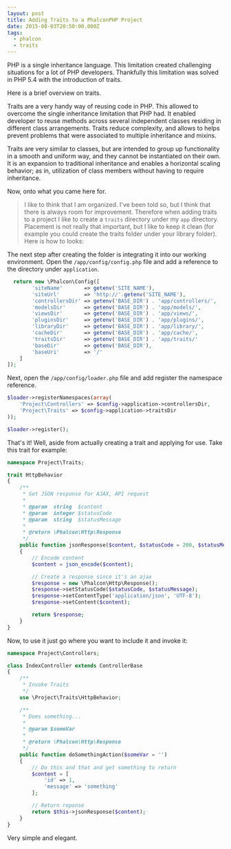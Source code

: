 ```yaml
---
layout: post
title: Adding Traits to a PhalconPHP Project
date: 2015-08-03T20:50:00.000Z
tags:
  - phalcon
  - traits
---
```

PHP is a single inheritance language. This limitation created challenging situations for a lot of PHP developers. Thankfully this limitation was solved in PHP 5.4 with the introduction of traits.

Here is a brief overview on traits.

Traits are a very handy way of reusing code in PHP. This allowed to overcome the single inheritance limitation that PHP had. It enabled developer to reuse methods across several independent classes residing in different class arrangements. Traits reduce complexity, and allows to helps prevent problems that were associated to multiple inheritance and mixins.

Traits are very similar to classes, but are intended to group up functionality in a smooth and uniform way, and they cannot be instantiated on their own. It is an expansion to traditional inheritance and enables a horizontal scaling behavior; as in, utilization of class members without having to require inheritance.

Now, onto what you came here for.

> I like to think that I am organized. I've been told so, but I think that there is always room for improvement. Therefore when adding traits to a project I like to create a `traits` directory under my `app` directory. Placement is not really that important, but I like to keep it clean (for example you could create the traits folder under your library folder). Here is how to looks:

The next step after creating the folder is integrating it into our working environment. Open the `/app/config/config.php` file and add a reference to the directory under `application`.

```php
  return new \Phalcon\Config([
        'siteName'       => getenv('SITE_NAME'),
        'siteUrl'        => 'http://'.getenv('SITE_NAME'),
        'controllersDir' => getenv('BASE_DIR') . 'app/controllers/',
        'modelsDir'      => getenv('BASE_DIR') . 'app/models/',
        'viewsDir'       => getenv('BASE_DIR') . 'app/views/',
        'pluginsDir'     => getenv('BASE_DIR') . 'app/plugins/',
        'libraryDir'     => getenv('BASE_DIR') . 'app/library/',
        'cacheDir'       => getenv('BASE_DIR') . 'app/cache/',
        'traitsDir'      => getenv('BASE_DIR') . 'app/traits/'
        'baseDir'        => getenv('BASE_DIR'),
        'baseUri'        => '/'
    ]
]);
```

Next, open the `/app/config/loader.php` file and add register the namespace reference.

```php
$loader->registerNamespaces(array(
    'Project\Controllers' => $config->application->controllersDir,
    'Project\Traits' => $config->application->traitsDir
));

$loader->register();
```

That's it! Well, aside from actually creating a trait and applying for use. Take this trait for example:

```php
namespace Project\Traits;

trait HttpBehavior
{
    /**
     * Set JSON response for AJAX, API request
     * 
     * @param  string  $content       
     * @param  integer $statusCode    
     * @param  string  $statusMessage
     * 
     * @return \Phalcon\Http\Response                 
     */
    public function jsonResponse($content, $statusCode = 200, $statusMessage = 'OK')
    {
        // Encode content
        $content = json_encode($content);

        // Create a response since it's an ajax
        $response = new \Phalcon\Http\Response();
        $response->setStatusCode($statusCode, $statusMessage);
        $response->setContentType('application/json', 'UTF-8');
        $response->setContent($content);

        return $response;
    }
}
```

Now, to use it just go where you want to include it and invoke it:

```php
namespace Project\Controllers;

class IndexController extends ControllerBase
{
    /**
     * Invoke Traits
     */
    use \Project\Traits\HttpBehavior;

    /**
     * Does something...
     *
     * @param $someVar
     *
     * @return \Phalcon\Http\Response
     */
    public function doSomethingAction($someVar = '')
    {
        // Do this and that and get something to return
        $content = [
            'id' => 1,
            'message' => 'something'
        ];

        // Return reponse
        return $this->jsonResponse($content);
    }
}
```
Very simple and elegant.

